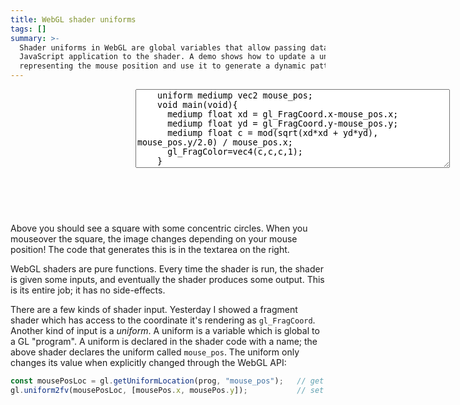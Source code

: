 ```yaml
---
title: WebGL shader uniforms
tags: []
summary: >-
  Shader uniforms in WebGL are global variables that allow passing data from the
  JavaScript application to the shader. A demo shows how to update a uniform
  representing the mouse position and use it to generate a dynamic pattern.
---
```


<div style="display: flex;">
  <canvas width="200" height="200" style="height: 200px; width: 200px;" id="fragmentCanvas"></canvas>
  <div style="display: flex; flex-direction: column; flex-grow: 1;">
    <textarea id="fragmentShader" cols="60" rows="8">
    uniform mediump vec2 mouse_pos;
    void main(void){
      mediump float xd = gl_FragCoord.x-mouse_pos.x;
      mediump float yd = gl_FragCoord.y-mouse_pos.y;
      mediump float c = mod(sqrt(xd*xd + yd*yd), mouse_pos.y/2.0) / mouse_pos.x;
      gl_FragColor=vec4(c,c,c,1);
    }</textarea>
    <div id="compilationError"></div>
  </div>
</div>

<script>
  const canvas = document.getElementById('fragmentCanvas');
  const gl = canvas.getContext('webgl');
  gl.viewport(0,0,canvas.width,canvas.height);
  const vertexBuf = gl.createBuffer();
  gl.bindBuffer(gl.ARRAY_BUFFER, vertexBuf);
  gl.bufferData(gl.ARRAY_BUFFER, new Float32Array([
    -1,1,  -1,-1,  1,-1,
    -1,1,   1,-1,  1, 1,
  ]), gl.STATIC_DRAW);
  gl.clearColor(0,0,0,1);
  const errEl = document.getElementById("compilationError");
  const fragEl = document.getElementById("fragmentShader");
  function newShaderFromTextarea() {
    const vertShader = gl.createShader(gl.VERTEX_SHADER);
    gl.shaderSource(vertShader, 'attribute vec2 c;void main(void){gl_Position=vec4(c, 0.0, 1.0);}');
    gl.compileShader(vertShader);
    const fragShader = gl.createShader(gl.FRAGMENT_SHADER);
    gl.shaderSource(fragShader, fragEl.value);
    gl.compileShader(fragShader);
    if (!gl.getShaderParameter(fragShader, gl.COMPILE_STATUS)) {
      errEl.innerText = gl.getShaderInfoLog(fragShader);
      return;
    }
    prog = gl.createProgram();
    gl.attachShader(prog, vertShader);
    gl.attachShader(prog, fragShader);
    gl.linkProgram(prog);
    gl.useProgram(prog);
    draw();
  }
  fragEl.oninput = newShaderFromTextarea;
  var mousePos = {x: 100, y: 100};
  function draw(ev) {
    console.log("drawing");
    const coord = gl.getAttribLocation(prog, "c");
    gl.vertexAttribPointer(coord, 2, gl.FLOAT, false, 0, 0);
    gl.enableVertexAttribArray(coord);

    const mousePosLoc = gl.getUniformLocation(prog, "mouse_pos");
    gl.uniform2fv(mousePosLoc, [mousePos.x, mousePos.y]);

    gl.clear(gl.COLOR_BUFFER_BIT);
    gl.drawArrays(gl.TRIANGLES, 0, 6);
    errEl.innerText = '';
  }
  canvas.onmousemove = function(ev) {
    mousePos = {x: ev.offsetX, y: 200-ev.offsetY};
    draw();
  }
  newShaderFromTextarea();
</script>

Above you should see a square with some concentric circles.
When you mouseover the square, the image changes depending on your mouse position!
The code that generates this is in the textarea on the right.

WebGL shaders are pure functions.
Every time the shader is run,
the shader is given some inputs,
and eventually the shader produces some output.
This is its entire job; it has no side-effects.

There are a few kinds of shader input.
Yesterday I showed a fragment shader
which has access to the coordinate it's rendering as `gl_FragCoord`.
Another kind of input is a _uniform_.
A uniform is a variable which is global to a GL "program".
A uniform is declared in the shader code with a name;
the above shader declares the uniform called `mouse_pos`.
The uniform only changes its value when explicitly changed through the WebGL API:

```js
const mousePosLoc = gl.getUniformLocation(prog, "mouse_pos");   // get pointer to variable
gl.uniform2fv(mousePosLoc, [mousePos.x, mousePos.y]);           // set new value
```
